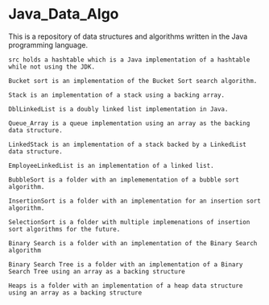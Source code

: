 # Java_Data_Algo

  This is a repository of data structures and algorithms written in the Java programming language. 
  
    src holds a hashtable which is a Java implementation of a hashtable while not using the JDK.  

    Bucket sort is an implementation of the Bucket Sort search algorithm.

    Stack is an implementation of a stack using a backing array.

    DblLinkedList is a doubly linked list implementation in Java.

    Queue_Array is a queue implementation using an array as the backing data structure.

    LinkedStack is an implementation of a stack backed by a LinkedList data structure.

    EmployeeLinkedList is an implementation of a linked list. 

    BubbleSort is a folder with an implemementation of a bubble sort algorithm.

    InsertionSort is a folder with an implementation for an insertion sort algorithm.

    SelectionSort is a folder with multiple implemenations of insertion sort algorithms for the future. 

    Binary Search is a folder with an implementation of the Binary Search algorithm
    
    Binary Search Tree is a folder with an implementation of a Binary Search Tree using an array as a backing structure
    
    Heaps is a folder with an implementation of a heap data structure using an array as a backing structure
